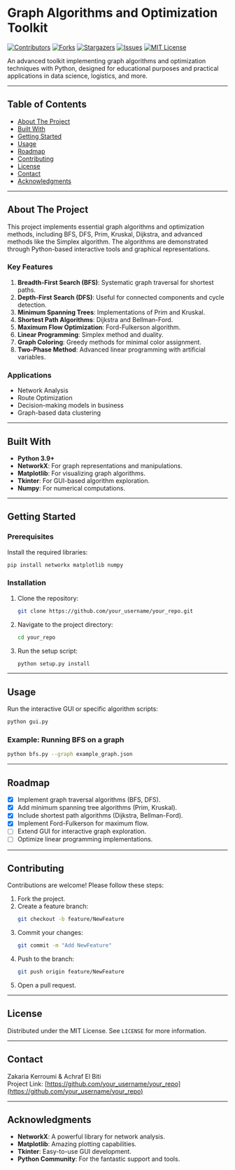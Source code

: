 
# **Graph Algorithms and Optimization Toolkit**

[![Contributors](https://img.shields.io/github/contributors/your_username/your_repo.svg)](https://github.com/your_username/your_repo/graphs/contributors)
[![Forks](https://img.shields.io/github/forks/your_username/your_repo.svg)](https://github.com/your_username/your_repo/network/members)
[![Stargazers](https://img.shields.io/github/stars/your_username/your_repo.svg)](https://github.com/your_username/your_repo/stargazers)
[![Issues](https://img.shields.io/github/issues/your_username/your_repo.svg)](https://github.com/your_username/your_repo/issues)
[![MIT License](https://img.shields.io/github/license/your_username/your_repo.svg)](https://github.com/your_username/your_repo/blob/main/LICENSE)

An advanced toolkit implementing graph algorithms and optimization techniques with Python, designed for educational purposes and practical applications in data science, logistics, and more.

---

## **Table of Contents**

- [About The Project](#about-the-project)
- [Built With](#built-with)
- [Getting Started](#getting-started)
- [Usage](#usage)
- [Roadmap](#roadmap)
- [Contributing](#contributing)
- [License](#license)
- [Contact](#contact)
- [Acknowledgments](#acknowledgments)

---

## **About The Project**

This project implements essential graph algorithms and optimization methods, including BFS, DFS, Prim, Kruskal, Dijkstra, and advanced methods like the Simplex algorithm. The algorithms are demonstrated through Python-based interactive tools and graphical representations.

### **Key Features**
1. **Breadth-First Search (BFS)**: Systematic graph traversal for shortest paths.
2. **Depth-First Search (DFS)**: Useful for connected components and cycle detection.
3. **Minimum Spanning Trees**: Implementations of Prim and Kruskal.
4. **Shortest Path Algorithms**: Dijkstra and Bellman-Ford.
5. **Maximum Flow Optimization**: Ford-Fulkerson algorithm.
6. **Linear Programming**: Simplex method and duality.
7. **Graph Coloring**: Greedy methods for minimal color assignment.
8. **Two-Phase Method**: Advanced linear programming with artificial variables.

### **Applications**
- Network Analysis
- Route Optimization
- Decision-making models in business
- Graph-based data clustering

---

## **Built With**
- **Python 3.9+**
- **NetworkX**: For graph representations and manipulations.
- **Matplotlib**: For visualizing graph algorithms.
- **Tkinter**: For GUI-based algorithm exploration.
- **Numpy**: For numerical computations.

---

## **Getting Started**

### **Prerequisites**
Install the required libraries:
```bash
pip install networkx matplotlib numpy
```

### **Installation**
1. Clone the repository:
   ```bash
   git clone https://github.com/your_username/your_repo.git
   ```
2. Navigate to the project directory:
   ```bash
   cd your_repo
   ```
3. Run the setup script:
   ```bash
   python setup.py install
   ```

---

## **Usage**

Run the interactive GUI or specific algorithm scripts:
```bash
python gui.py
```

### Example: Running BFS on a graph
```bash
python bfs.py --graph example_graph.json
```

---

## **Roadmap**

- [x] Implement graph traversal algorithms (BFS, DFS).
- [x] Add minimum spanning tree algorithms (Prim, Kruskal).
- [x] Include shortest path algorithms (Dijkstra, Bellman-Ford).
- [x] Implement Ford-Fulkerson for maximum flow.
- [ ] Extend GUI for interactive graph exploration.
- [ ] Optimize linear programming implementations.

---

## **Contributing**

Contributions are welcome! Please follow these steps:

1. Fork the project.
2. Create a feature branch:
   ```bash
   git checkout -b feature/NewFeature
   ```
3. Commit your changes:
   ```bash
   git commit -m "Add NewFeature"
   ```
4. Push to the branch:
   ```bash
   git push origin feature/NewFeature
   ```
5. Open a pull request.

---

## **License**

Distributed under the MIT License. See `LICENSE` for more information.

---

## **Contact**

Zakaria Kerroumi & Achraf El Biti  
Project Link: [https://github.com/your_username/your_repo](https://github.com/your_username/your_repo)

---

## **Acknowledgments**

- **NetworkX**: A powerful library for network analysis.
- **Matplotlib**: Amazing plotting capabilities.
- **Tkinter**: Easy-to-use GUI development.
- **Python Community**: For the fantastic support and tools.
